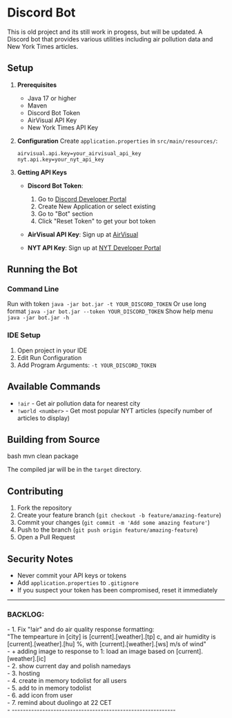 # Discord Bot

This is old project and its still work in progess, but will be updated.
A Discord bot that provides various utilities including air pollution data and New York Times articles.

## Setup

1. **Prerequisites**
   - Java 17 or higher
   - Maven
   - Discord Bot Token
   - AirVisual API Key
   - New York Times API Key

2. **Configuration**
   Create `application.properties` in `src/main/resources/`:
   ```properties
   airvisual.api.key=your_airvisual_api_key
   nyt.api.key=your_nyt_api_key
   ```

3. **Getting API Keys**
   - **Discord Bot Token**: 
     1. Go to [Discord Developer Portal](https://discord.com/developers/applications)
     2. Create New Application or select existing
     3. Go to "Bot" section
     4. Click "Reset Token" to get your bot token
   
   - **AirVisual API Key**: Sign up at [AirVisual](https://www.iqair.com/air-pollution-data-api)
   - **NYT API Key**: Sign up at [NYT Developer Portal](https://developer.nytimes.com/)

## Running the Bot

### Command Line

Run with token
`java -jar bot.jar -t YOUR_DISCORD_TOKEN`
Or use long format
`java -jar bot.jar --token YOUR_DISCORD_TOKEN`
Show help menu
`java -jar bot.jar -h`


### IDE Setup
1. Open project in your IDE
2. Edit Run Configuration
3. Add Program Arguments: `-t YOUR_DISCORD_TOKEN`

## Available Commands

- `!air` - Get air pollution data for nearest city
- `!world <number>` - Get most popular NYT articles (specify number of articles to display)

## Building from Source
 bash
 mvn clean package


The compiled jar will be in the `target` directory.

## Contributing

1. Fork the repository
2. Create your feature branch (`git checkout -b feature/amazing-feature`)
3. Commit your changes (`git commit -m 'Add some amazing feature'`)
4. Push to the branch (`git push origin feature/amazing-feature`)
5. Open a Pull Request

## Security Notes

- Never commit your API keys or tokens
- Add `application.properties` to `.gitignore`
- If you suspect your token has been compromised, reset it immediately

- ---------------------------------
<h3>BACKLOG:</h3>
- 1. Fix "!air" and do air quality response formatting: <br>
  "The tempearture in [city] is [current].[weather].[tp] c, and air humidity is  [current].[weather].[hu] %, with [current].[weather].[ws] m/s of wind"<br>
- + adding image to response to 1:  load an image based on [current].[weather].[ic] <br>
- 2. show current day and polish namedays<br>
- 3. hosting <br>
- 4. create in memory todolist for all users<br>
- 5. add to in memory todolist<br>
- 6. add icon from user<br>
- 7. remind about duolingo at 22 CET<br>
- -----------------------------------------------------------

